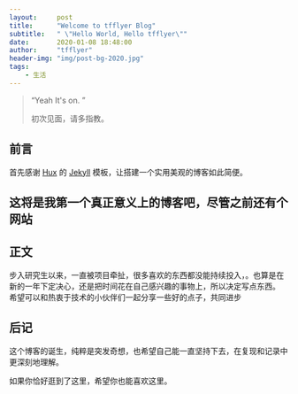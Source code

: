 ```yaml
---
layout:     post
title:      "Welcome to tfflyer Blog"
subtitle:   " \"Hello World, Hello tfflyer\""
date:       2020-01-08 18:48:00
author:     "tfflyer"
header-img: "img/post-bg-2020.jpg"
tags:
    - 生活
---
```


> “Yeah It's on. ”
>
> 初次见面，请多指教。


## 前言


首先感谢 [Hux](https://github.com/Huxpro/huxpro.github.io) 的 [Jekyll](http://jekyllrb.com/) 模板，让搭建一个实用美观的博客如此简便。

这将是我第一个真正意义上的博客吧，尽管之前还有个网站
---

## 正文

步入研究生以来，一直被项目牵扯，很多喜欢的东西都没能持续投入，。也算是在新的一年下定决心，还是把时间花在自己感兴趣的事物上，所以决定写点东西。
希望可以和热衷于技术的小伙伴们一起分享一些好的点子，共同进步



## 后记

这个博客的诞生，纯粹是突发奇想，也希望自己能一直坚持下去，在复现和记录中更深刻地理解。

如果你恰好逛到了这里，希望你也能喜欢这里。
